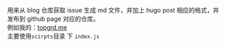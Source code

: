 用来从 blog 仓库获取 issue 生成 md 文件，并加上 hugo post 相应的格式，并发布到 github page 对应的仓库。  
例如我的：[topgrd.me](topgrd.me)  
主要使用`scirpts`目录 下 `index.js`
